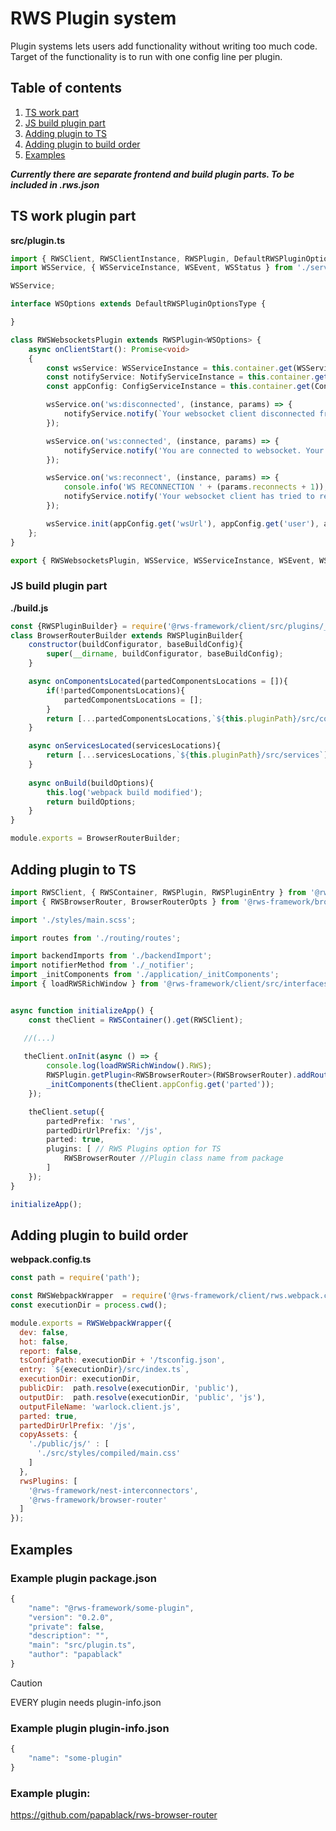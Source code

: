 # RWS Plugin system

Plugin systems lets users add functionality without writing too much code. Target of the functionality is to run with one config line per plugin.

## Table of contents

1. [TS work part](#ts-work-plugin-part)
2. [JS build plugin part](#js-build-plugin-part)
3. [Adding plugin to TS](#adding-plugin-to-ts)
4. [Adding plugin to build order](#adding-plugin-to-build-order)
5. [Examples](#examples)

***Currently there are separate frontend and build plugin parts. To be included in .rws.json***

## TS work plugin part

**src/plugin.ts**

```typescript
import { RWSClient, RWSClientInstance, RWSPlugin, DefaultRWSPluginOptionsType, NotifyService, NotifyServiceInstance, ConfigService, ConfigServiceInstance } from '@rws-framework/client';
import WSService, { WSServiceInstance, WSEvent, WSStatus } from './services/WSService';

WSService;

interface WSOptions extends DefaultRWSPluginOptionsType {

}

class RWSWebsocketsPlugin extends RWSPlugin<WSOptions> {
    async onClientStart(): Promise<void> 
    {       
        const wsService: WSServiceInstance = this.container.get(WSService);
        const notifyService: NotifyServiceInstance = this.container.get(NotifyService);
        const appConfig: ConfigServiceInstance = this.container.get(ConfigService);

        wsService.on('ws:disconnected', (instance, params) => {
            notifyService.notify(`Your websocket client disconnected from the server. Your ID was <strong>${params.socketId}</strong>`, 'error');
        });

        wsService.on('ws:connected', (instance, params) => {
            notifyService.notify('You are connected to websocket. Your ID is: <strong>' + instance.socket().id + '</strong>', 'info');
        });

        wsService.on('ws:reconnect', (instance, params) => {
            console.info('WS RECONNECTION ' + (params.reconnects + 1));
            notifyService.notify('Your websocket client has tried to reconnect to server. Attempt #' + (params.reconnects+1), 'warning');
        });  

        wsService.init(appConfig.get('wsUrl'), appConfig.get('user'), appConfig.get('transports'));        
    };
}

export { RWSWebsocketsPlugin, WSService, WSServiceInstance, WSEvent, WSStatus };
```

### JS build plugin part

**./build.js**

```javascript
const {RWSPluginBuilder} = require('@rws-framework/client/src/plugins/_builder');
class BrowserRouterBuilder extends RWSPluginBuilder{
    constructor(buildConfigurator, baseBuildConfig){
        super(__dirname, buildConfigurator, baseBuildConfig);
    }

    async onComponentsLocated(partedComponentsLocations = []){       
        if(!partedComponentsLocations){
            partedComponentsLocations = [];
        } 
        return [...partedComponentsLocations,`${this.pluginPath}/src/components`];
    }

    async onServicesLocated(servicesLocations){        
        return [...servicesLocations,`${this.pluginPath}/src/services`];
    }
    
    async onBuild(buildOptions){     
        this.log('webpack build modified');       
        return buildOptions;
    }
}

module.exports = BrowserRouterBuilder;
```

## Adding plugin to TS

```typescript
import RWSClient, { RWSContainer, RWSPlugin, RWSPluginEntry } from '@rws-framework/client';
import { RWSBrowserRouter, BrowserRouterOpts } from '@rws-framework/browser-router';

import './styles/main.scss';

import routes from './routing/routes';

import backendImports from './backendImport';
import notifierMethod from './_notifier';
import _initComponents from './application/_initComponents';
import { loadRWSRichWindow } from '@rws-framework/client/src/interfaces/RWSWindow';


async function initializeApp() {
    const theClient = RWSContainer().get(RWSClient);

   //(...)
   
   theClient.onInit(async () => {
        console.log(loadRWSRichWindow().RWS);
        RWSPlugin.getPlugin<RWSBrowserRouter>(RWSBrowserRouter).addRoutes(routes);
        _initComponents(theClient.appConfig.get('parted'));
    }); 

    theClient.setup({  
        partedPrefix: 'rws',  
        partedDirUrlPrefix: '/js',
        parted: true,
        plugins: [ // RWS Plugins option for TS
            RWSBrowserRouter //Plugin class name from package
        ]
    }); 
}

initializeApp();
```

## Adding plugin to build order

**webpack.config.ts**

```javascript
const path = require('path');

const RWSWebpackWrapper  = require('@rws-framework/client/rws.webpack.config');
const executionDir = process.cwd();

module.exports = RWSWebpackWrapper({
  dev: false,
  hot: false,
  report: false,
  tsConfigPath: executionDir + '/tsconfig.json',
  entry: `${executionDir}/src/index.ts`,
  executionDir: executionDir,
  publicDir:  path.resolve(executionDir, 'public'),
  outputDir:  path.resolve(executionDir, 'public', 'js'),
  outputFileName: 'warlock.client.js',  
  parted: true,
  partedDirUrlPrefix: '/js',
  copyAssets: {
    './public/js/' : [      
      './src/styles/compiled/main.css'
    ]
  },
  rwsPlugins: [
    '@rws-framework/nest-interconnectors',
    '@rws-framework/browser-router'
  ]
});
```
## Examples

### Example plugin package.json

```javascript
{
    "name": "@rws-framework/some-plugin",
    "version": "0.2.0",
    "private": false,
    "description": "",
    "main": "src/plugin.ts",
    "author": "papablack"
}
```

> [!CAUTION]
> EVERY plugin needs plugin-info.json

### Example plugin plugin-info.json

```javascript
{
    "name": "some-plugin"
}
```

### Example plugin:

https://github.com/papablack/rws-browser-router

